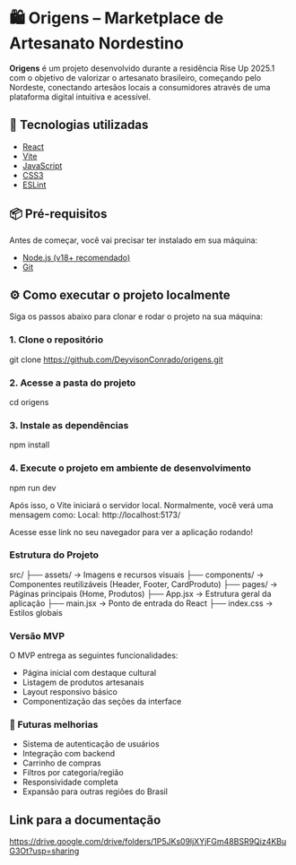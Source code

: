 # 🛍️ Origens – Marketplace de Artesanato Nordestino

**Origens** é um projeto desenvolvido durante a residência Rise Up 2025.1 com o objetivo de valorizar o artesanato brasileiro, começando pelo Nordeste, conectando artesãos locais a consumidores através de uma plataforma digital intuitiva e acessível.

## 🚀 Tecnologias utilizadas

- [React](https://reactjs.org/)
- [Vite](https://vitejs.dev/)
- [JavaScript](https://developer.mozilla.org/pt-BR/docs/Web/JavaScript)
- [CSS3](https://developer.mozilla.org/pt-BR/docs/Web/CSS)
- [ESLint](https://eslint.org/)

## 📦 Pré-requisitos

Antes de começar, você vai precisar ter instalado em sua máquina:

- [Node.js (v18+ recomendado)](https://nodejs.org/)
- [Git](https://git-scm.com/)

## ⚙️ Como executar o projeto localmente

Siga os passos abaixo para clonar e rodar o projeto na sua máquina:


### 1. Clone o repositório

git clone https://github.com/DeyvisonConrado/origens.git


### 2. Acesse a pasta do projeto

cd origens

### 3. Instale as dependências

npm install

### 4. Execute o projeto em ambiente de desenvolvimento

npm run dev

Após isso, o Vite iniciará o servidor local. Normalmente, você verá uma mensagem como:
Local: http://localhost:5173/

Acesse esse link no seu navegador para ver a aplicação rodando!


### Estrutura do Projeto

src/
├── assets/        → Imagens e recursos visuais
├── components/    → Componentes reutilizáveis (Header, Footer, CardProduto)
├── pages/         → Páginas principais (Home, Produtos)
├── App.jsx        → Estrutura geral da aplicação
├── main.jsx       → Ponto de entrada do React
├── index.css      → Estilos globais

### Versão MVP

O MVP entrega as seguintes funcionalidades:

* Página inicial com destaque cultural
* Listagem de produtos artesanais
* Layout responsivo básico
* Componentização das seções da interface

### 📌 Futuras melhorias

* Sistema de autenticação de usuários
* Integração com backend
* Carrinho de compras
* Filtros por categoria/região
* Responsividade completa
* Expansão para outras regiões do Brasil

## Link para a documentação

https://drive.google.com/drive/folders/1P5JKs09ljXYjFGm48BSR9Qiz4KBuG3Ot?usp=sharing
